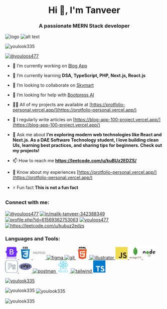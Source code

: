 
<h1 align="center">Hi 👋, I'm Tanveer</h1>
<h3 align="center">A passionate MERN Stack developer</h3>

![logo](https://github.com/youlook335/youlook335/blob/main/.png?raw=true)
![alt text](https://github.com/youlook335/youlook335/blob/main/Background%20img-1.png?raw=true)
<p align="left"> <img src="https://komarev.com/ghpvc/?username=youlook335&label=Profile%20views&color=0e75b6&style=flat" alt="youlook335" /> </p>

<p align="left"> <a href="https://twitter.com/@youloos477" target="blank"><img src="https://img.shields.io/twitter/follow/@youloos477?logo=twitter&style=for-the-badge" alt="@youloos477" /></a> </p>

- 🔭 I’m currently working on [Blog App](blog-app-100-project.vercel.app/)

- 🌱 I’m currently learning **DSA, TypeScript, PHP, Next.js, React.js**

- 👯 I’m looking to collaborate on [Skymart](https://skytechmart.netlify.app/)

- 🤝 I’m looking for help with [Bootpress AI](https://bootpress-ai.vercel.app/)

- 👨‍💻 All of my projects are available at [https://protfolio-personal.vercel.app/](https://protfolio-personal.vercel.app/)

- 📝 I regularly write articles on [https://blog-app-100-project.vercel.app/](https://blog-app-100-project.vercel.app/)

- 💬 Ask me about **I’m exploring modern web technologies like React and Next.js. As a DAE Software Technology student, I love building clean UIs, learning best practices, and sharing tips for beginners. Check out my projects!**

- 📫 How to reach me **https://leetcode.com/u/kuBUz2EDZS/**

- 📄 Know about my experiences [https://protfolio-personal.vercel.app/](https://protfolio-personal.vercel.app/)

- ⚡ Fun fact **This is not a fun fact**

<h3 align="left">Connect with me:</h3>
<p align="left">
<a href="https://twitter.com/@youloos477" target="blank"><img align="center" src="https://raw.githubusercontent.com/rahuldkjain/github-profile-readme-generator/master/src/images/icons/Social/twitter.svg" alt="@youloos477" height="30" width="40" /></a>
<a href="https://linkedin.com/in/in/malik-tanveer-342388349" target="blank"><img align="center" src="https://raw.githubusercontent.com/rahuldkjain/github-profile-readme-generator/master/src/images/icons/Social/linked-in-alt.svg" alt="in/malik-tanveer-342388349" height="30" width="40" /></a>
<a href="https://fb.com/profile.php?id=61569362753063" target="blank"><img align="center" src="https://raw.githubusercontent.com/rahuldkjain/github-profile-readme-generator/master/src/images/icons/Social/facebook.svg" alt="profile.php?id=61569362753063" height="30" width="40" /></a>
<a href="https://instagram.com/youloos477" target="blank"><img align="center" src="https://raw.githubusercontent.com/rahuldkjain/github-profile-readme-generator/master/src/images/icons/Social/instagram.svg" alt="youloos477" height="30" width="40" /></a>
<a href="https://www.leetcode.com/https://leetcode.com/u/kubuz2edzs" target="blank"><img align="center" src="https://raw.githubusercontent.com/rahuldkjain/github-profile-readme-generator/master/src/images/icons/Social/leet-code.svg" alt="https://leetcode.com/u/kubuz2edzs" height="30" width="40" /></a>
</p>

<h3 align="left">Languages and Tools:</h3>
<p align="left"> <a href="https://getbootstrap.com" target="_blank" rel="noreferrer"> <img src="https://raw.githubusercontent.com/devicons/devicon/master/icons/bootstrap/bootstrap-plain-wordmark.svg" alt="bootstrap" width="40" height="40"/> </a> <a href="https://www.w3schools.com/css/" target="_blank" rel="noreferrer"> <img src="https://raw.githubusercontent.com/devicons/devicon/master/icons/css3/css3-original-wordmark.svg" alt="css3" width="40" height="40"/> </a> <a href="https://expressjs.com" target="_blank" rel="noreferrer"> <img src="https://raw.githubusercontent.com/devicons/devicon/master/icons/express/express-original-wordmark.svg" alt="express" width="40" height="40"/> </a> <a href="https://www.figma.com/" target="_blank" rel="noreferrer"> <img src="https://www.vectorlogo.zone/logos/figma/figma-icon.svg" alt="figma" width="40" height="40"/> </a> <a href="https://git-scm.com/" target="_blank" rel="noreferrer"> <img src="https://www.vectorlogo.zone/logos/git-scm/git-scm-icon.svg" alt="git" width="40" height="40"/> </a> <a href="https://www.w3.org/html/" target="_blank" rel="noreferrer"> <img src="https://raw.githubusercontent.com/devicons/devicon/master/icons/html5/html5-original-wordmark.svg" alt="html5" width="40" height="40"/> </a> <a href="https://www.adobe.com/in/products/illustrator.html" target="_blank" rel="noreferrer"> <img src="https://www.vectorlogo.zone/logos/adobe_illustrator/adobe_illustrator-icon.svg" alt="illustrator" width="40" height="40"/> </a> <a href="https://developer.mozilla.org/en-US/docs/Web/JavaScript" target="_blank" rel="noreferrer"> <img src="https://raw.githubusercontent.com/devicons/devicon/master/icons/javascript/javascript-original.svg" alt="javascript" width="40" height="40"/> </a> <a href="https://www.mongodb.com/" target="_blank" rel="noreferrer"> <img src="https://raw.githubusercontent.com/devicons/devicon/master/icons/mongodb/mongodb-original-wordmark.svg" alt="mongodb" width="40" height="40"/> </a> <a href="https://nodejs.org" target="_blank" rel="noreferrer"> <img src="https://raw.githubusercontent.com/devicons/devicon/master/icons/nodejs/nodejs-original-wordmark.svg" alt="nodejs" width="40" height="40"/> </a> <a href="https://www.photoshop.com/en" target="_blank" rel="noreferrer"> <img src="https://raw.githubusercontent.com/devicons/devicon/master/icons/photoshop/photoshop-line.svg" alt="photoshop" width="40" height="40"/> </a> <a href="https://www.php.net" target="_blank" rel="noreferrer"> <img src="https://raw.githubusercontent.com/devicons/devicon/master/icons/php/php-original.svg" alt="php" width="40" height="40"/> </a> <a href="https://postman.com" target="_blank" rel="noreferrer"> <img src="https://www.vectorlogo.zone/logos/getpostman/getpostman-icon.svg" alt="postman" width="40" height="40"/> </a> <a href="https://reactjs.org/" target="_blank" rel="noreferrer"> <img src="https://raw.githubusercontent.com/devicons/devicon/master/icons/react/react-original-wordmark.svg" alt="react" width="40" height="40"/> </a> <a href="https://tailwindcss.com/" target="_blank" rel="noreferrer"> <img src="https://www.vectorlogo.zone/logos/tailwindcss/tailwindcss-icon.svg" alt="tailwind" width="40" height="40"/> </a> <a href="https://www.typescriptlang.org/" target="_blank" rel="noreferrer"> <img src="https://raw.githubusercontent.com/devicons/devicon/master/icons/typescript/typescript-original.svg" alt="typescript" width="40" height="40"/> </a> </p>

<p align="left"> <a href="https://github.com/ryo-ma/github-profile-trophy"><img src="https://github-profile-trophy.vercel.app/?username=youlook335" alt="youlook335" /></a> </p>

<p><img align="left" src="https://github-readme-stats.vercel.app/api/top-langs?username=youlook335&show_icons=true&locale=en&layout=compact" alt="youlook335" /></p>

<p>&nbsp;<img align="center" src="https://github-readme-stats.vercel.app/api?username=youlook335&show_icons=true&locale=en" alt="youlook335" /></p>

<p><img align="center" src="https://github-readme-streak-stats.herokuapp.com/?user=youlook335&" alt="youlook335" /></p>
